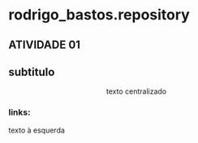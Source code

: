 # rodrigo_bastos.repository

## ATIVIDADE 01

## subtitulo
<p align="center">
  texto centralizado
  </p>

### links:
<p align = "left">
  texto à esquerda
 